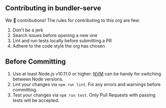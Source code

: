 ## Contributing in bundler-serve

We 💛 contributions! The rules for contributing to this org are few:

1. Don't be a jerk
1. Search issues before opening a new one
1. Lint and run tests locally before submitting a PR
1. Adhere to the code style the org has chosen


## Before Committing

1. Use at least Node.js v10.11.0 or higher. [NVM](https://github.com/creationix/nvm) can be handy for switching between Node versions.
1. Lint your changes via `npm run lint`. Fix any errors and warnings before committing.
1. Test your changes via `npm run test`. Only Pull Requests with passing tests will be accepted.
